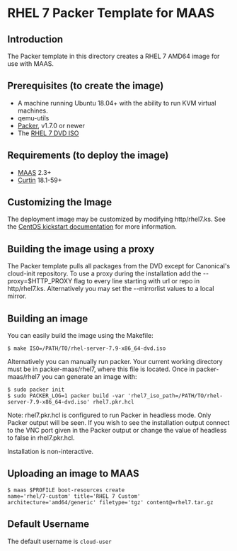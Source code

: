 # RHEL 7 Packer Template for MAAS

## Introduction
The Packer template in this directory creates a RHEL 7 AMD64 image for use with MAAS.

## Prerequisites (to create the image)

* A machine running Ubuntu 18.04+ with the ability to run KVM virtual machines.
* qemu-utils
* [Packer](https://www.packer.io/intro/getting-started/install.html), v1.7.0 or newer
* The [RHEL 7 DVD ISO](https://developers.redhat.com/products/rhel/download)

## Requirements (to deploy the image)

* [MAAS](https://maas.io) 2.3+
* [Curtin](https://launchpad.net/curtin) 18.1-59+

## Customizing the Image
The deployment image may be customized by modifying http/rhel7.ks. See the [CentOS kickstart documentation](https://docs.centos.org/en-US/centos/install-guide/Kickstart2/) for more information.

## Building the image using a proxy
The Packer template pulls all packages from the DVD except for Canonical's
cloud-init repository. To use a proxy during the installation add the
--proxy=$HTTP_PROXY flag to every line starting with url or repo in
http/rhel7.ks. Alternatively you may set the --mirrorlist values to a
local mirror.

## Building an image
You can easily build the image using the Makefile:

```
$ make ISO=/PATH/TO/rhel-server-7.9-x86_64-dvd.iso
```

Alternatively you can manually run packer. Your current working directory must
be in packer-maas/rhel7, where this file is located. Once in packer-maas/rhel7
you can generate an image with:

```
$ sudo packer init
$ sudo PACKER_LOG=1 packer build -var 'rhel7_iso_path=/PATH/TO/rhel-server-7.9-x86_64-dvd.iso' rhel7.pkr.hcl
```

Note: rhel7.pkr.hcl is configured to run Packer in headless mode. Only Packer
output will be seen. If you wish to see the installation output connect to the
VNC port given in the Packer output or change the value of headless to false in
rhel7.pkr.hcl.

Installation is non-interactive.

## Uploading an image to MAAS
```
$ maas $PROFILE boot-resources create
name='rhel/7-custom' title='RHEL 7 Custom' architecture='amd64/generic' filetype='tgz' content@=rhel7.tar.gz
```

## Default Username
The default username is ```cloud-user```
